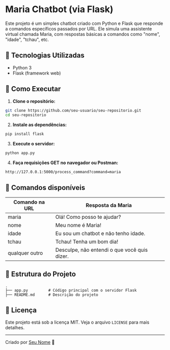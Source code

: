 # Maria Chatbot (via Flask)

Este projeto é um simples chatbot criado com Python e Flask que responde a comandos específicos passados por URL. Ele simula uma assistente virtual chamada Maria, com respostas básicas a comandos como "nome", "idade", "tchau", etc.

## 🔧 Tecnologias Utilizadas

- Python 3
- Flask (framework web)

## 🚀 Como Executar

1. **Clone o repositório:**

```bash
git clone https://github.com/seu-usuario/seu-repositorio.git
cd seu-repositorio
```

2. **Instale as dependências:**

```bash
pip install flask
```

3. **Execute o servidor:**

```bash
python app.py
```

4. **Faça requisições GET no navegador ou Postman:**

```bash
http://127.0.0.1:5000/process_command?command=maria
```

## 💬 Comandos disponíveis

| Comando na URL | Resposta da Maria                      |
|----------------|----------------------------------------|
| maria          | Olá! Como posso te ajudar?             |
| nome           | Meu nome é Maria!                      |
| idade          | Eu sou um chatbot e não tenho idade.   |
| tchau          | Tchau! Tenha um bom dia!               |
| qualquer outro | Desculpe, não entendi o que você quis dizer. |

## 📂 Estrutura do Projeto

```
.
├── app.py         # Código principal com o servidor Flask
├── README.md      # Descrição do projeto
```

## 📄 Licença

Este projeto está sob a licença MIT. Veja o arquivo `LICENSE` para mais detalhes.

---

Criado por [Seu Nome](https://github.com/seu-usuario) 🚀
